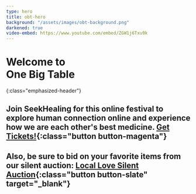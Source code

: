 ```yaml
---
type: hero
title: obt-hero
background: "/assets/images/obt-background.png"
darkened: true
video-embed: https://www.youtube.com/embed/ZGW1j6Txu9k
---
```


# Welcome to <br />One Big Table
{:class="emphasized-header"}

## Join SeekHealing for this online festival to explore human connection online and experience how we are each other's best medicine. [Get Tickets!](/one-big-table/#obt-registration){:class="button button-magenta"}

## Also, be sure to bid on your favorite items from our silent auction: [Local Love Silent Auction](https://www.auctria.com/auction/OBT){:class="button button-slate" target="_blank"}
